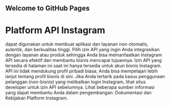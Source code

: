 ## Welcome to GitHub Pages

# Platform API Instagram 
dapat digunakan untuk membuat aplikasi dan layanan non-otomatis, autentik, dan berkualitas tinggi. Pilih izin API yang ingin Anda integrasikan dengan layanan atau produk sehingga Anda bisa memanfaatkan Instagram API secara efektif dan membantu bisnis mencapai tujuannya.
Izin API yang tersedia di halaman ini saat ini hanya tersedia untuk akun bisnis Instagram. API ini tidak mendukung profil pribadi biasa; Anda bisa mempelajari lebih lanjut tentang profil bisnis di sini. Jika Anda tertarik pada kasus penggunaan pelanggan (non-bisnis) yang melibatkan login Instagram, lihat situs developer untuk izin API sebelumnya.
Lihat beberapa sumber informasi yang dapat membantu Anda dalam pengembangan: Dokumentasi dan Kebijakan Platform Instagram.
